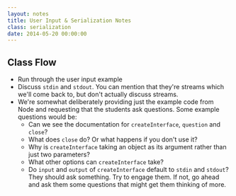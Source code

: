 ```yaml
---
layout: notes
title: User Input & Serialization Notes
class: serialization
date: 2014-05-20 00:00:00
---
```


## Class Flow

- Run through the user input example
- Discuss `stdin` and `stdout`. You can mention that they're streams which
  we'll come back to, but don't actually discuss streams.
- We're somewhat deliberately providing just the example code from Node and
  requesting that the students ask questions. Some example questions would be:
    * Can we see the documentation for `createInterface`, `question` and
      `close`?
    * What does `close` do? Or what happens if you don't use it?
    * Why is `createInterface` taking an object as its argument rather than
      just two parameters?
    * What other options can `createInterface` take?
    * Do `input` and `output` of `createInterface` default to `stdin` and
      `stdout`?
  They should ask something. Try to engage them. If not, go ahead and ask
  them some questions that might get them thinking of more.
